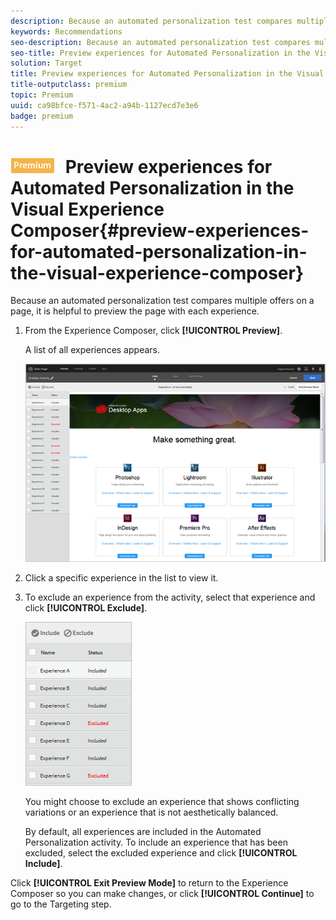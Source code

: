 ```yaml
---
description: Because an automated personalization test compares multiple offers on a page, it is helpful to preview the page with each experience.
keywords: Recommendations
seo-description: Because an automated personalization test compares multiple offers on a page, it is helpful to preview the page with each experience.
seo-title: Preview experiences for Automated Personalization in the Visual Experience Composer
solution: Target
title: Preview experiences for Automated Personalization in the Visual Experience Composer
title-outputclass: premium
topic: Premium
uuid: ca98bfce-f571-4ac2-a94b-1127ecd7e3e6
badge: premium
---
```


# ![PREMIUM](/help/assets/premium.png) Preview experiences for Automated Personalization in the Visual Experience Composer{#preview-experiences-for-automated-personalization-in-the-visual-experience-composer}

Because an automated personalization test compares multiple offers on a page, it is helpful to preview the page with each experience.

1. From the Experience Composer, click **[!UICONTROL Preview]**.

   A list of all experiences appears.

   ![](assets/ap_preview.png)

1. Click a specific experience in the list to view it.

1. To exclude an experience from the activity, select that experience and click **[!UICONTROL Exclude]**.

   ![](assets/ap_exclude.png)

   You might choose to exclude an experience that shows conflicting variations or an experience that is not aesthetically balanced.

   By default, all experiences are included in the Automated Personalization activity. To include an experience that has been excluded, select the excluded experience and click **[!UICONTROL Include]**. 

Click **[!UICONTROL Exit Preview Mode]** to return to the Experience Composer so you can make changes, or click **[!UICONTROL Continue]** to go to the Targeting step. 
